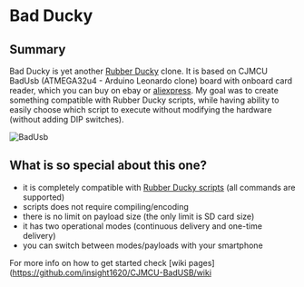 # Bad Ducky

## Summary 
Bad Ducky is yet another [Rubber Ducky](https://hakshop.com/products/usb-rubber-ducky-deluxe) clone. It is based on CJMCU BadUsb (ATMEGA32u4 - Arduino Leonardo clone) board with onboard card reader, which you can buy on ebay or [aliexpress](
https://www.aliexpress.com/item/CJMCU-Virtual-Keyboard-Badusb-USB-TF-Memory-Keyboard-ATMEGA32U4/32815828963.html?spm=a2g0s.9042311.0.0.mhzoBn). My goal was to create something compatible with Rubber Ducky scripts, while having ability to easily choose which script to execute without modifying the hardware (without adding DIP switches).

![BadUsb](https://res.cloudinary.com/dpkdfsocp/image/upload/c_scale,w_599/v1508227469/IMG_20171016_143738_rexbf5.jpg)

## What is so special about this one?
- it is completely compatible with [Rubber Ducky scripts](https://github.com/hak5darren/USB-Rubber-Ducky/wiki/Duckyscript) (all commands are supported)
- scripts does not require compiling/encoding
- there is no limit on payload size (the only limit is SD card size)
- it has two operational modes (continuous delivery and one-time delivery)
- you can switch between modes/payloads with your smartphone

For more info on how to get started check [wiki pages](https://github.com/insight1620/CJMCU-BadUSB/wiki
